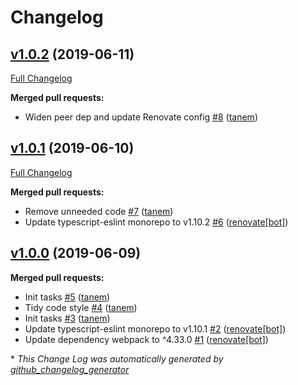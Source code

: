 # Changelog

## [v1.0.2](https://github.com/tanem/remove-source-map-url-webpack-plugin/tree/v1.0.2) (2019-06-11)
[Full Changelog](https://github.com/tanem/remove-source-map-url-webpack-plugin/compare/v1.0.1...v1.0.2)

**Merged pull requests:**

- Widen peer dep and update Renovate config [\#8](https://github.com/tanem/remove-source-map-url-webpack-plugin/pull/8) ([tanem](https://github.com/tanem))

## [v1.0.1](https://github.com/tanem/remove-source-map-url-webpack-plugin/tree/v1.0.1) (2019-06-10)
[Full Changelog](https://github.com/tanem/remove-source-map-url-webpack-plugin/compare/v1.0.0...v1.0.1)

**Merged pull requests:**

- Remove unneeded code [\#7](https://github.com/tanem/remove-source-map-url-webpack-plugin/pull/7) ([tanem](https://github.com/tanem))
- Update typescript-eslint monorepo to v1.10.2 [\#6](https://github.com/tanem/remove-source-map-url-webpack-plugin/pull/6) ([renovate[bot]](https://github.com/apps/renovate))

## [v1.0.0](https://github.com/tanem/remove-source-map-url-webpack-plugin/tree/v1.0.0) (2019-06-09)
**Merged pull requests:**

- Init tasks [\#5](https://github.com/tanem/remove-source-map-url-webpack-plugin/pull/5) ([tanem](https://github.com/tanem))
- Tidy code style [\#4](https://github.com/tanem/remove-source-map-url-webpack-plugin/pull/4) ([tanem](https://github.com/tanem))
- Init tasks [\#3](https://github.com/tanem/remove-source-map-url-webpack-plugin/pull/3) ([tanem](https://github.com/tanem))
- Update typescript-eslint monorepo to v1.10.1 [\#2](https://github.com/tanem/remove-source-map-url-webpack-plugin/pull/2) ([renovate[bot]](https://github.com/apps/renovate))
- Update dependency webpack to ^4.33.0 [\#1](https://github.com/tanem/remove-source-map-url-webpack-plugin/pull/1) ([renovate[bot]](https://github.com/apps/renovate))



\* *This Change Log was automatically generated by [github_changelog_generator](https://github.com/skywinder/Github-Changelog-Generator)*